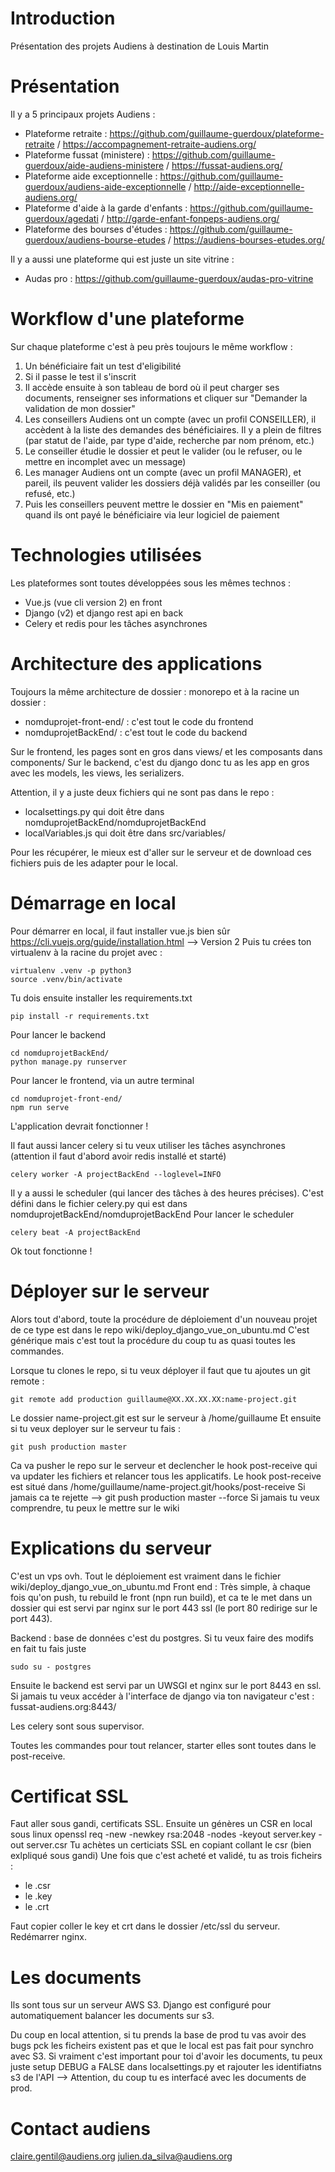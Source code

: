 # Introduction
Présentation des projets Audiens à destination de Louis Martin


# Présentation
Il y a 5 principaux projets Audiens : 
 - Plateforme retraite : https://github.com/guillaume-guerdoux/plateforme-retraite / https://accompagnement-retraite-audiens.org/
 - Plateforme fussat (ministere) : https://github.com/guillaume-guerdoux/aide-audiens-ministere / https://fussat-audiens.org/
 - Plateforme aide exceptionnelle : https://github.com/guillaume-guerdoux/audiens-aide-exceptionnelle / http://aide-exceptionnelle-audiens.org/
 - Plateforme d'aide à la garde d'enfants : https://github.com/guillaume-guerdoux/agedati / http://garde-enfant-fonpeps-audiens.org/ 
 - Plateforme des bourses d'études :  https://github.com/guillaume-guerdoux/audiens-bourse-etudes / https://audiens-bourses-etudes.org/

Il y a aussi une plateforme qui est juste un site vitrine : 
- Audas pro : https://github.com/guillaume-guerdoux/audas-pro-vitrine


# Workflow d'une plateforme
Sur chaque plateforme c'est à peu près toujours le même workflow : 
1. Un bénéficiaire fait un test d'eligibilité
2. Si il passe le test il s'inscrit
3. Il accède ensuite à son tableau de bord où il peut charger ses documents, renseigner ses informations et cliquer sur "Demander la validation de mon dossier"
4. Les conseillers Audiens ont un compte (avec un profil CONSEILLER), il accèdent à la liste des demandes des bénéficiaires. Il y a plein de filtres (par statut de l'aide, par type d'aide, recherche par nom prénom, etc.)
5. Le conseiller étudie le dossier et peut le valider (ou le refuser, ou  le mettre en incomplet avec un message)
6. Les manager Audiens ont un compte (avec un profil MANAGER), et pareil, ils peuvent valider les dossiers déjà validés par les conseiller (ou refusé, etc.)
7. Puis les conseillers peuvent mettre le dossier en "Mis en paiement" quand ils ont payé le bénéficiaire via leur logiciel de paiement

# Technologies utilisées
Les plateformes sont toutes développées sous les mêmes technos :
- Vue.js (vue cli version 2) en front
- Django (v2) et django rest api en back
- Celery et redis pour les tâches asynchrones

# Architecture des applications
Toujours la même architecture de dossier : monorepo et à la racine un dossier :
- nomduprojet-front-end/ : c'est tout le code du frontend
- nomduprojetBackEnd/ : c'est tout le code du backend

Sur le frontend, les pages sont en gros dans views/ et les composants dans components/
Sur le backend, c'est du django donc tu as les app en gros avec les models, les views, les serializers.

Attention, il y a juste deux fichiers qui ne sont pas dans le repo : 
- localsettings.py qui doit être dans nomduprojetBackEnd/nomduprojetBackEnd
- localVariables.js qui doit être dans src/variables/

Pour les récupérer, le mieux est d'aller sur le serveur et de download ces fichiers puis de les adapter pour le local.

# Démarrage en local
Pour démarrer en local, il faut installer vue.js bien sûr https://cli.vuejs.org/guide/installation.html --> Version 2
Puis tu crées ton virtualenv à la racine du projet avec : 
```
virtualenv .venv -p python3
source .venv/bin/activate
```
Tu dois ensuite installer les requirements.txt
```
pip install -r requirements.txt
```
Pour lancer le backend 
```
cd nomduprojetBackEnd/
python manage.py runserver
```

Pour lancer le frontend, via un autre terminal
```
cd nomduprojet-front-end/
npm run serve
```

L'application devrait fonctionner ! 

Il faut aussi lancer celery si tu veux utiliser les tâches asynchrones (attention il faut d'abord avoir redis installé et starté)
```
celery worker -A projectBackEnd --loglevel=INFO
```

Il y a aussi le scheduler (qui lancer des tâches à des heures précises). C'est défini dans le fichier celery.py qui est dans nomduprojetBackEnd/nomduprojetBackEnd
Pour lancer le scheduler 
```
celery beat -A projectBackEnd
```

Ok tout fonctionne !

# Déployer sur le serveur
Alors tout d'abord, toute la procédure de déploiement d'un nouveau projet de ce type est dans le repo wiki/deploy_django_vue_on_ubuntu.md
C'est générique mais c'est tout la procédure du coup tu as quasi toutes les commandes.

Lorsque tu clones le repo, si tu veux déployer il faut que tu ajoutes un git remote : 
```
git remote add production guillaume@XX.XX.XX.XX:name-project.git
```
Le dossier name-project.git est sur le serveur à /home/guillaume
Et ensuite si tu veux deployer sur le serveur tu fais :
```
git push production master
```
Ca va pusher le repo sur le serveur et declencher le hook post-receive qui va updater les fichiers et relancer tous les applicatifs. Le hook post-receive est situé dans /home/guillaume/name-project.git/hooks/post-receive
Si jamais ca te rejette --> git push production master --force
Si jamais tu veux comprendre, tu peux le mettre sur le wiki

# Explications du serveur
C'est un vps ovh.
Tout le déploiement est vraiment dans le fichier wiki/deploy_django_vue_on_ubuntu.md
Front end : 
Très simple, à chaque fois qu'on push, tu rebuild le front (npn run build), et ca te le met dans un dossier qui est servi par nginx sur le port 443 ssl (le port 80 redirige sur le port 443).

Backend : 
base de données c'est du postgres. Si tu veux faire des modifs en fait tu fais juste
```
sudo su - postgres
```

Ensuite le backend est servi par un UWSGI et nginx sur le port 8443 en ssl. 
Si jamais tu veux accéder à l'interface de django via ton navigateur c'est : 
fussat-audiens.org:8443/<URLADMIN>

Les celery sont sous supervisor. 

Toutes les commandes pour tout relancer, starter elles sont toutes dans le post-receive.


# Certificat SSL 
Faut aller sous gandi, certificats SSL.
Ensuite un génères un CSR  en local sous linux
openssl req -new -newkey rsa:2048 -nodes -keyout server.key -out server.csr
Tu achètes un certiciats SSL en copiant collant le csr (bien exlpliqué sous gandi)
Une fois que c'est acheté et validé, tu as trois ficheirs :
 - le .csr
 - le .key
 - le .crt 

Faut copier coller le key et crt dans le dossier /etc/ssl du serveur. Redémarrer nginx.

# Les documents
Ils sont tous sur un serveur AWS S3. Django est configuré pour automatiquement balancer les documents sur s3. 

Du coup en local attention, si tu prends la base de prod tu vas avoir des bugs pck les ficheirs existent pas et que le local est pas fait pour synchro avec S3. 
Si vraiment c'est important pour toi d'avoir les documents, tu peux juste setup DEBUG a FALSE dans localsettings.py et rajouter les identifiatns s3 de l'API --> Attention, du coup tu es interfacé avec les documents de prod. 



# Contact audiens
claire.gentil@audiens.org
julien.da_silva@audiens.org

